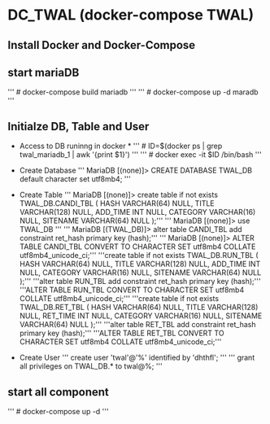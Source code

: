 DC_TWAL (docker-compose TWAL)
=============================

Install Docker and Docker-Compose 
---------------------------------

start mariaDB
-------------
''' # docker-compose build mariadb '''
''' # docker-compose up -d maradb '''

Initialze DB, Table and User
----------------------------
* Access to DB runinng in docker *
''' # ID=$(docker ps | grep twal_mariadb_1 | awk '{print $1}') '''
''' # docker exec -it $ID /bin/bash '''

* Create Database 
''' MariaDB [(none)]> CREATE DATABASE TWAL_DB default character set utf8mb4; '''

* Create Table
''' MariaDB [(none)]> create table if not exists  TWAL_DB.CANDI_TBL ( HASH VARCHAR(64) NULL, TITLE VARCHAR(128) NULL, ADD_TIME INT NULL, CATEGORY VARCHAR(16) NULL, SITENAME VARCHAR(64) NULL );'''
''' MariaDB [(none)]> use TWAL_DB '''
''' MariaDB [(TWAL_DB)]> alter table CANDI_TBL add constraint ret_hash primary key (hash);'''
''' MariaDB [(none)]> ALTER TABLE CANDI_TBL CONVERT TO CHARACTER SET  utf8mb4 COLLATE  utf8mb4_unicode_ci;'''
'''create table if not exists  TWAL_DB.RUN_TBL ( HASH VARCHAR(64) NULL, TITLE VARCHAR(128) NULL, ADD_TIME INT NULL, CATEGORY VARCHAR(16) NULL, SITENAME VARCHAR(64) NULL );'''
'''alter table RUN_TBL add constraint ret_hash primary key (hash);'''
'''ALTER TABLE RUN_TBL CONVERT TO CHARACTER SET  utf8mb4 COLLATE  utf8mb4_unicode_ci;'''
'''create table if not exists  TWAL_DB.RET_TBL ( HASH VARCHAR(64) NULL, TITLE VARCHAR(128) NULL, RET_TIME INT NULL, CATEGORY VARCHAR(16) NULL, SITENAME VARCHAR(64) NULL );'''
'''alter table RET_TBL add constraint ret_hash primary key (hash);'''
'''ALTER TABLE RET_TBL CONVERT TO CHARACTER SET  utf8mb4 COLLATE  utf8mb4_unicode_ci;'''

* Create User 
''' create user 'twal'@'%' identified by 'dhthfl'; '''
''' grant all privileges on TWAL_DB.* to twal@%; '''

start all component
-------------------
''' # docker-compose up -d '''

